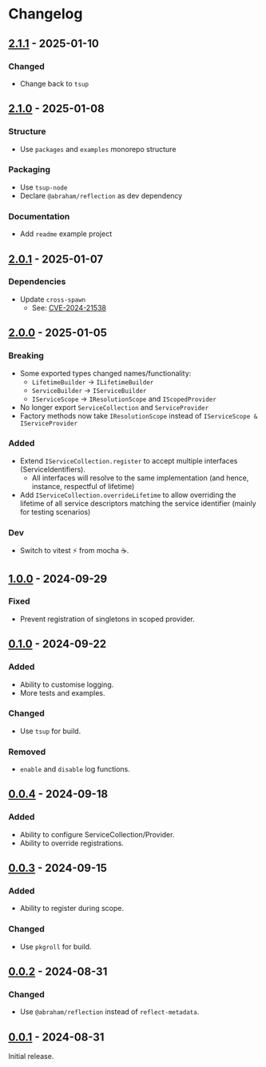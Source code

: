 # Changelog

## [2.1.1] - 2025-01-10

### Changed

- Change back to `tsup`

## [2.1.0] - 2025-01-08

### Structure

- Use `packages` and `examples` monorepo structure

### Packaging

- Use `tsup-node`
- Declare `@abraham/reflection` as dev dependency

### Documentation

- Add `readme` example project

## [2.0.1] - 2025-01-07

### Dependencies

- Update `cross-spawn`
  - See: [CVE-2024-21538](https://nvd.nist.gov/vuln/detail/CVE-2024-21538)

## [2.0.0] - 2025-01-05

### Breaking

- Some exported types changed names/functionality:
  - `LifetimeBuilder` -> `ILifetimeBuilder`
  - `ServiceBuilder` -> `IServiceBuilder`
  - `IServiceScope` -> `IResolutionScope` and `IScopedProvider`
- No longer export `ServiceCollection` and `ServiceProvider`
- Factory methods now take `IResolutionScope` instead of `IServiceScope & IServiceProvider`

### Added

- Extend `IServiceCollection.register` to accept multiple interfaces (ServiceIdentifiers).
  - All interfaces will resolve to the same implementation (and hence, instance, respectful of lifetime)
- Add `IServiceCollection.overrideLifetime` to allow overriding the lifetime of all service descriptors matching the service identifier (mainly for testing scenarios)

### Dev

- Switch to vitest ⚡ from mocha ☕.

## [1.0.0] - 2024-09-29

### Fixed

- Prevent registration of singletons in scoped provider.

## [0.1.0] - 2024-09-22

### Added

- Ability to customise logging.
- More tests and examples.

### Changed

- Use `tsup` for build.

### Removed

- `enable` and `disable` log functions.

## [0.0.4] - 2024-09-18

### Added

- Ability to configure ServiceCollection/Provider.
- Ability to override registrations.

## [0.0.3] - 2024-09-15

### Added

- Ability to register during scope.

### Changed

- Use `pkgroll` for build.

## [0.0.2] - 2024-08-31

### Changed

- Use `@abraham/reflection` instead of `reflect-metadata`.

## [0.0.1] - 2024-08-31

Initial release.

[2.1.1]: https://github.com/shellicar/core-di/releases/tag/2.1.1
[2.1.0]: https://github.com/shellicar/core-di/releases/tag/2.1.0
[2.0.1]: https://github.com/shellicar/core-di/releases/tag/2.0.1
[2.0.0]: https://github.com/shellicar/core-di/releases/tag/2.0.0
[1.0.0]: https://github.com/shellicar/core-di/releases/tag/1.0.0
[0.1.0]: https://github.com/shellicar/core-di/releases/tag/0.1.0
[0.0.4]: https://github.com/shellicar/core-di/releases/tag/0.0.4
[0.0.3]: https://github.com/shellicar/core-di/releases/tag/0.0.3
[0.0.2]: https://github.com/shellicar/core-di/releases/tag/0.0.2
[0.0.1]: https://github.com/shellicar/core-di/releases/tag/0.0.1
